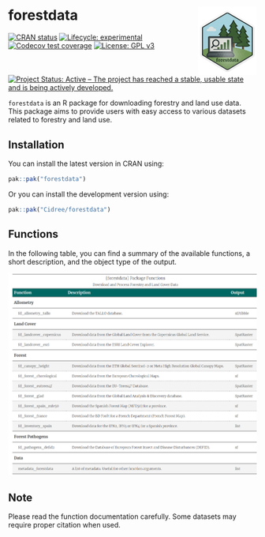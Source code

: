 
<!-- README.md is generated from README.Rmd. Please edit that file -->

# forestdata <a href="https://cidree.github.io/forestdata/"><img src="man/figures/logo.png" align="right" height="138" alt="forestdata website" /></a>

<!-- badges: start -->

[![CRAN
status](https://www.r-pkg.org/badges/version/forestdata)](https://CRAN.R-project.org/package=forestdata)
[![Lifecycle:
experimental](https://img.shields.io/badge/lifecycle-experimental-orange.svg)](https://lifecycle.r-lib.org/articles/stages.html#experimental)
[![Codecov test
coverage](https://codecov.io/gh/Cidree/forestdata/graph/badge.svg)](https://app.codecov.io/gh/Cidree/forestdata)
[![License: GPL
v3](https://img.shields.io/badge/License-GPLv3-blue.svg)](https://www.gnu.org/licenses/gpl-3.0)
[![Project Status: Active – The project has reached a stable, usable
state and is being actively
developed.](https://www.repostatus.org/badges/latest/active.svg)](https://www.repostatus.org/#active)
<!-- badges: end -->

`forestdata` is an R package for downloading forestry and land use data.
This package aims to provide users with easy access to various datasets
related to forestry and land use.

## Installation

You can install the latest version in CRAN using:

``` r
pak::pak("forestdata")
```

Or you can install the development version using:

``` r
pak::pak("Cidree/forestdata")
```

## Functions

In the following table, you can find a summary of the available
functions, a short description, and the object type of the output.

<div align="center">

<img src="man/figures/functions_gt.png" width="800px" alt="Image not found"/>

</div>

## Note

Please read the function documentation carefully. Some datasets may
require proper citation when used.
